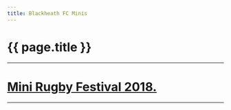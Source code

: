 ```yaml
---
title: Blackheath FC Minis
---
```

# {{ page.title }}

---

# [Mini Rugby Festival 2018.](/festival2018)

---
